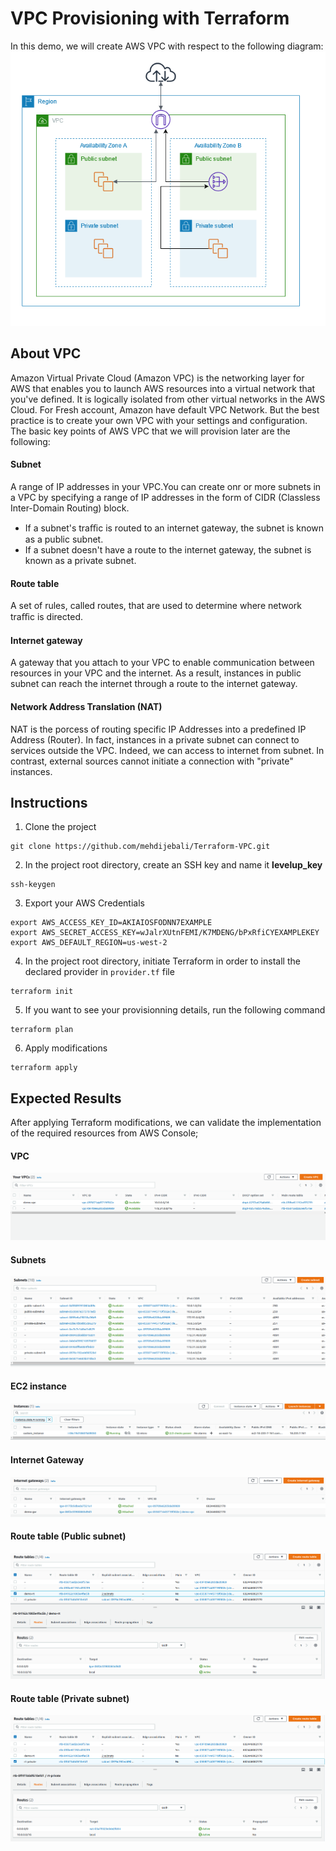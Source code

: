 # VPC Provisioning with Terraform
In this demo, we will create AWS VPC with respect to the following diagram:
![](./Lab_Results/Screenshot%20from%202022-08-30%2011-50-04.png)
## About VPC 
Amazon Virtual Private Cloud (Amazon VPC) is the networking layer for AWS that enables you to launch AWS resources into a virtual network that you've defined. It is logically isolated from other virtual networks in the AWS Cloud.
For Fresh account, Amazon have default VPC Network. But the best practice is to create your own VPC with your settings and configuration.
The basic key points of AWS VPC that we will provision later are the following:
#### Subnet
A range of IP addresses in your VPC.You can create onr or more subnets in a VPC by specifying a range of IP addresses in the form of CIDR (Classless Inter-Domain Routing) block.
- If a subnet's traﬃc is routed to an internet gateway, the subnet is known as a public subnet.
- If a subnet doesn't have a route to the internet gateway, the subnet is known as a private subnet.
#### Route table
A set of rules, called routes, that are used to determine where network traﬃc is directed.
#### Internet gateway
A gateway that you attach to your VPC to enable communication between resources in your VPC and the internet. As a result, instances in public subnet can reach the internet through a route to the internet gateway.
#### Network Address Translation (NAT)
NAT is the porcess of routing specific IP Addresses into a predefined IP Address (Router). In fact, instances in a private subnet can connect to services outside the VPC. Indeed, we can access to internet from subnet. In contrast, external sources cannot initiate a connection with "private" instances.  
## Instructions
1. Clone the project 
```
git clone https://github.com/mehdijebali/Terraform-VPC.git
```
2. In the project root directory, create an SSH key and name it **levelup_key**
```
ssh-keygen
``` 
3. Export your AWS Credentials
```
export AWS_ACCESS_KEY_ID=AKIAIOSFODNN7EXAMPLE
export AWS_SECRET_ACCESS_KEY=wJalrXUtnFEMI/K7MDENG/bPxRfiCYEXAMPLEKEY
export AWS_DEFAULT_REGION=us-west-2
```
4. In the project root directory, initiate Terraform in order to install the declared provider in `provider.tf` file
```
terraform init
```
5. If you want to see your provisionning details, run the following command
```
terraform plan
```
6. Apply modifications
```
terraform apply
```
## Expected Results
After applying Terraform modifications, we can validate the implementation of the required resources from AWS Console;
#### VPC
![](./Lab_Results/vpc_name.png)
#### Subnets
![](./Lab_Results/subnet-name.png)
#### EC2 instance
![](./Lab_Results/custom_instance.png)
#### Internet Gateway 
![](./Lab_Results/gw_name.png)
#### Route table (Public subnet)
![](./Lab_Results/demo-rt.png)
#### Route table (Private subnet)
![](./Lab_Results/rt_private.png)
